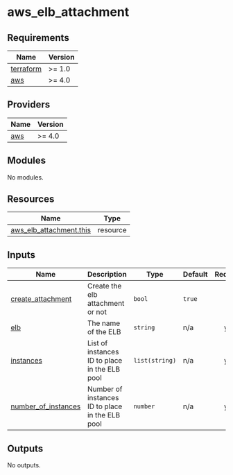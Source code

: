 # aws_elb_attachment

<!-- BEGINNING OF PRE-COMMIT-TERRAFORM DOCS HOOK -->
## Requirements

| Name | Version |
|------|---------|
| <a name="requirement_terraform"></a> [terraform](#requirement\_terraform) | >= 1.0 |
| <a name="requirement_aws"></a> [aws](#requirement\_aws) | >= 4.0 |

## Providers

| Name | Version |
|------|---------|
| <a name="provider_aws"></a> [aws](#provider\_aws) | >= 4.0 |

## Modules

No modules.

## Resources

| Name | Type |
|------|------|
| [aws_elb_attachment.this](https://registry.terraform.io/providers/hashicorp/aws/latest/docs/resources/elb_attachment) | resource |

## Inputs

| Name | Description | Type | Default | Required |
|------|-------------|------|---------|:--------:|
| <a name="input_create_attachment"></a> [create\_attachment](#input\_create\_attachment) | Create the elb attachment or not | `bool` | `true` | no |
| <a name="input_elb"></a> [elb](#input\_elb) | The name of the ELB | `string` | n/a | yes |
| <a name="input_instances"></a> [instances](#input\_instances) | List of instances ID to place in the ELB pool | `list(string)` | n/a | yes |
| <a name="input_number_of_instances"></a> [number\_of\_instances](#input\_number\_of\_instances) | Number of instances ID to place in the ELB pool | `number` | n/a | yes |

## Outputs

No outputs.
<!-- END OF PRE-COMMIT-TERRAFORM DOCS HOOK -->
